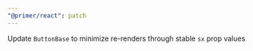 ```yaml
---
"@primer/react": patch
---
```


Update `ButtonBase` to minimize re-renders through stable `sx` prop values
